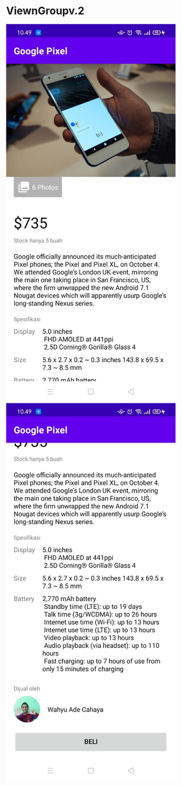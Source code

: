# ViewnGroupv.2

![alt text](https://github.com/WahyuAdeCahaya/gambar/blob/master/view.jpeg)
![alt text](https://github.com/WahyuAdeCahaya/gambar/blob/master/group.jpeg)
